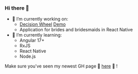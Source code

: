 ### Hi there 👋

- 🔭 I’m currently working on:
  -   [Decision Wheel](https://github.com/aszlacheta/decision-wheel-angular) [Demo](https://aszlacheta.github.io/decision-wheel-angular/)
  -   Application for brides and bridesmaids in React Native
- 🌱 I’m currently learning:
  - Angular 17+
  - RxJS
  - React Native
  - Node.js
 
Make sure you've seen my newest GH page  🌈 [here](https://aszlacheta.github.io/) 🌈 !

<!--
**aszlacheta/aszlacheta** is a ✨ _special_ ✨ repository because its `README.md` (this file) appears on your GitHub profile.

Here are some ideas to get you started:

- 🔭 I’m currently working on ...
- 🌱 I’m currently learning ...
- 👯 I’m looking to collaborate on ...
- 🤔 I’m looking for help with ...
- 💬 Ask me about ...
- 📫 How to reach me: ...
- 😄 Pronouns: ...
- ⚡ Fun fact: ...
-->
